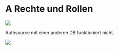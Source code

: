 # A Rechte und Rollen

![](1_authsource.JPG)

Authsource mit einer anderen DB funktioniert nicht.

![](1_authsourceDB.JPG)

